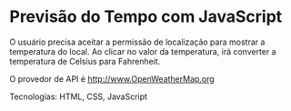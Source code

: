 # Previsão do Tempo com JavaScript

O usuário precisa aceitar a permissão de localização para mostrar a temperatura do local. Ao clicar no valor da temperatura, irá converter a temperatura de Celsius para Fahrenheit.

O provedor de API é http://www.OpenWeatherMap.org

Tecnologias:
HTML, CSS, JavaScript
